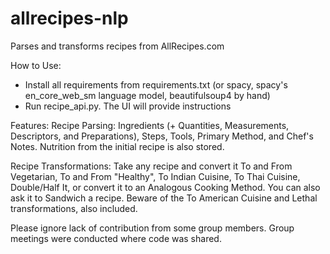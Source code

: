 # allrecipes-nlp
Parses and transforms recipes from AllRecipes.com

How to Use:
- Install all requirements from requirements.txt (or spacy, spacy's en_core_web_sm language model, beautifulsoup4 by hand)
- Run recipe_api.py. The UI will provide instructions

Features:
Recipe Parsing: Ingredients (+ Quantities, Measurements, Descriptors, and Preparations), Steps, Tools, Primary Method, and Chef's Notes. Nutrition from the initial recipe is also stored.

Recipe Transformations: Take any recipe and convert it To and From Vegetarian, To and From "Healthy", To Indian Cuisine, To Thai Cuisine, Double/Half It, or convert it to an Analogous Cooking Method. You can also ask it to Sandwich a recipe. Beware of the To American Cuisine and Lethal transformations, also included.

Please ignore lack of contribution from some group members. Group meetings were conducted where code was shared.
